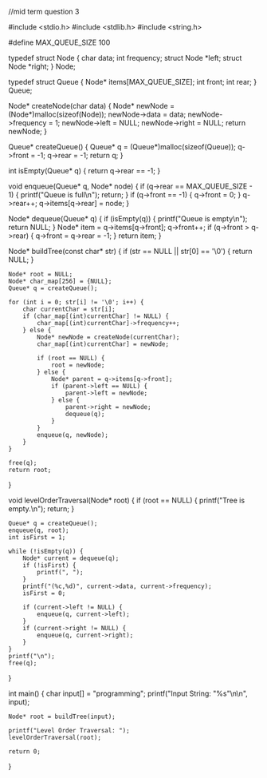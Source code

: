 //mid term question 3

#include <stdio.h>
#include <stdlib.h>
#include <string.h>

#define MAX_QUEUE_SIZE 100

typedef struct Node {
    char data;
    int frequency;
    struct Node *left;
    struct Node *right;
} Node;

typedef struct Queue {
    Node* items[MAX_QUEUE_SIZE];
    int front;
    int rear;
} Queue;

Node* createNode(char data) {
    Node* newNode = (Node*)malloc(sizeof(Node));
    newNode->data = data;
    newNode->frequency = 1;
    newNode->left = NULL;
    newNode->right = NULL;
    return newNode;
}

Queue* createQueue() {
    Queue* q = (Queue*)malloc(sizeof(Queue));
    q->front = -1;
    q->rear = -1;
    return q;
}

int isEmpty(Queue* q) {
    return q->rear == -1;
}

void enqueue(Queue* q, Node* node) {
    if (q->rear == MAX_QUEUE_SIZE - 1) {
        printf("Queue is full\n");
        return;
    }
    if (q->front == -1) {
        q->front = 0;
    }
    q->rear++;
    q->items[q->rear] = node;
}

Node* dequeue(Queue* q) {
    if (isEmpty(q)) {
        printf("Queue is empty\n");
        return NULL;
    }
    Node* item = q->items[q->front];
    q->front++;
    if (q->front > q->rear) {
        q->front = q->rear = -1;
    }
    return item;
}

Node* buildTree(const char* str) {
    if (str == NULL || str[0] == '\0') {
        return NULL;
    }

    Node* root = NULL;
    Node* char_map[256] = {NULL};
    Queue* q = createQueue();

    for (int i = 0; str[i] != '\0'; i++) {
        char currentChar = str[i];
        if (char_map[(int)currentChar] != NULL) {
            char_map[(int)currentChar]->frequency++;
        } else {
            Node* newNode = createNode(currentChar);
            char_map[(int)currentChar] = newNode;

            if (root == NULL) {
                root = newNode;
            } else {
                Node* parent = q->items[q->front];
                if (parent->left == NULL) {
                    parent->left = newNode;
                } else {
                    parent->right = newNode;
                    dequeue(q);
                }
            }
            enqueue(q, newNode);
        }
    }

    free(q);
    return root;
}

void levelOrderTraversal(Node* root) {
    if (root == NULL) {
        printf("Tree is empty.\n");
        return;
    }

    Queue* q = createQueue();
    enqueue(q, root);
    int isFirst = 1;

    while (!isEmpty(q)) {
        Node* current = dequeue(q);
        if (!isFirst) {
            printf(", ");
        }
        printf("(%c,%d)", current->data, current->frequency);
        isFirst = 0;

        if (current->left != NULL) {
            enqueue(q, current->left);
        }
        if (current->right != NULL) {
            enqueue(q, current->right);
        }
    }
    printf("\n");
    free(q);
}

int main() {
    char input[] = "programming";
    printf("Input String: \"%s\"\n\n", input);

    Node* root = buildTree(input);

    printf("Level Order Traversal: ");
    levelOrderTraversal(root);

    return 0;
}